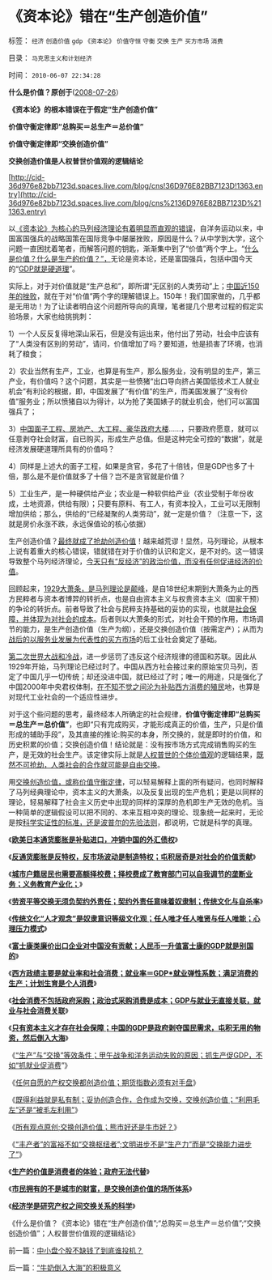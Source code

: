 # 《资本论》错在“生产创造价值”

标签： `经济` `创造价值` `gdp` `《资本论》` `价值守恒` `守衡` `交换` `生产` `买方市场` `消费` 

目录： `马克思主义和计划经济`

时间： `2010-06-07 22:34:28`

**什么是价值？原创于**([2008-07-26](../../../2008/7/26/什么是生产的价值？揭示《资本论》的关键性错误.md)）

**《资本论》的根本错误在于假定“生产创造价值”**

**价值守衡定律即“总购买＝总生产＝总价值”**

**价值守衡定律即“交换创造价值”**

**交换创造价值是人权普世价值观的逻辑结论**

[http://cid-36d976e82bb7123d.spaces.live.com/blog/cns!36D976E82BB7123D!1363.entry](http://cid-36d976e82bb7123d.spaces.live.com/blog/cns%2136D976E82BB7123D%211363.entry)

以[《资本论》为核心的马列经济理论有着明显而直观的错误](../../../2010/5/11/抢劫的经济含义是生产，物质生产都是“抢劫”.md)，自洋务运动以来，中国富国强兵的战略国策在国际竞争中屡屡挫败，原因是什么？从中学到大学，这个问题一直困扰着笔者，而解答问题的钥匙，渐渐集中到了“价值”两个字上。“[什么是价值？什么是生产的价值？”，](../../../2007/10/6/什么是生产的价值？数字增长率，真实性和就业萎缩.md)无论是资本论，还是富国强兵，包括中国今天的“[GDP就是硬道理](../../../2010/5/30/只有资本主义才存在社会保障.md)”。

实际上，对于对价值就是“生产总和”，即所谓“无区别的人类劳动”上；[中国近150年的挫败](../../../2009/5/9/马列原始理论的错误为什么150年不得纠正？.md)，就在于对“价值”两个字的理解错误上。150年！我们国家做的，几乎都是无用功！为了让读者明白这个问题所导向的真理，笔者提几个思考过程的假定实验场景，大家也给挑挑刺：

1）一个人反反复得地深山采石，但是没有运出来，他付出了劳动，社会中应该有了“人类没有区别的劳动”，请问，价值增加了吗？要知道，他是损害了环境，也消耗了粮食；

2）农业当然有生产，工业，也算是有生产，那么服务业，没有明显的生产，第三产业，有价值吗？这个问题，其实是一些愤猪“出口导向挤占美国低技术工人就业机会”有利论的根据，即，中国发展了“有价值”的生产，而美国发展了“没有价值”服务业；所以愤猪自以为得计，以为抢了美国婊子的就业机会，他们可以富国强兵了；

3）[中国面子工程、房地产、大工程、豪华政府大楼](../../../2010/4/14/金字塔王朝的面子工程如南柯一梦.md)……，只要政府愿意，就可以任意剥夺社会财富，自已购买，形成生产总值。但是这种完全可控的“数据”，就是经济发展硬道理所具有的价值吗？

4）同样是上述大的面子工程，如果是贪官，多花了十倍钱，但是GDP也多了十倍，那么是不是价值就多了十倍？岂不是贪官就是价值？

5）工业生产，是一种硬供给产业；农业是一种软供给产业（农业受制于年份收成，土地资源，供给有限）；只要有原料、有工人，有资本投入，工业可以无限制增加供给；那么，供给的“已经凝聚的人类劳动”，就一定是价值？（注意一下，这就是房价永涨不跌，永远保值论的核心依据）

生产创造价值？[最终就成了抢劫创造价值](../../../2010/5/11/抢劫的经济含义是生产，物质生产都是“抢劫”.md)！越来越荒谬！显然，马列理论，从根本上说有着重大的核心错误，错就错在对于价值的认识和定义，是不对的。这一错误导致整个马列经济理论，[今天只有“反经济”的政治价值，而没有任何促进经济的价值](../../../2009/12/27/政治经济学是科学吗？计划经济的GDP是什么？.md)。

回顾起来，[1929大萧条，是马列理论是颠峰](../../../2009/12/26/“看得见的手”催化了大萧条.md)，是自18世纪末期到大萧条为止的西方民粹者与资本者博羿的转折点，也是自由资本主义与权贵资本主义（国家干预）的争论的转折点。前者导致了社会与民粹支持基础的妥协的实现，也就是[社会保障，并体现为对社会的成本](../../../2009/10/25/完善社会保障不是“福利社会”.md)。后者则以大萧条的形式，对社会干预的作用，市场调节的能力，是生产创造价值（生产为纲），还是交换创造价值（按需定产）；从而为[战后的以服务业发展为代表性的买方市场](../../../2009/11/23/市场经济和服务业成长的生产力条件.md)的后工业社会奠定了基础。

[第二次世界大战和冷战](../../../2009/12/13/希特勒德国低效地浪费了百年市场经济的积累.md)，进一步惩罚了违反这个经济规律的德国和苏联。因此从1929年开始，马列理论已经过时了。中国从西方社会接过来的原始宝贝马列，否定了中国几乎一切传统；却还没进中国，就已经过了时；唯一的用途，只是强化了中国2000年中央君权体制，[在不知不觉之间沦为补贴西方消费的殖民](../../../2007/8/27/中国社会利益大动脉出血.md)地，也算是对现代工业社会的一个适应性进步。

对于这个些问题的思考，最终经本人所确定的社会规律，**价值守衡定律即“总购买＝总生产＝总价值”**，也即“只有完成购买，才能形成真正的价值，生产，只是价值形成的辅助手段”，及其直接的推论:购买的本身，所交换的，就是即时的价值，和历史积累的价值；交换创造价值！结论就是：没有按市场方式完成销售购买的生产，是无效的社会生产。该定律实际上就是[人权普世的个体价值观](../../../2010/4/24/让老百姓有权分享经济的发展成果.md)的逻辑结果，[既然不可抢劫，人类社会的合作就可能是自由交换](../../../2010/5/12/抢劫有时是合理的，社会保障有时是不合理的.md)。

用[交换创造价值，或称价值守衡定律](../../../2010/3/27/生产的价值是消费者的体验；政府无法代替.md)，可以轻易解释上面的所有疑问，也同时解释了马列经典理论中，资本主义的大萧条，以及反复出现的生产危机；更是以同样的理论，轻易解释了社会主义历史中出现的同样的深厚的危机即生产无效的危机。当一种简单的逻辑假设可以把不同的、本来互相冲突的理论、现象统一起来时，无论是按[科学实证性的标准，还是波普尔的先验法则](../../../2010/3/8/科学实证三要素兼容波普法证伪法则的科学“理论”.md)，都说明，它就是科学的真理。

《[**欧美日本通货膨胀是补贴进口，冲销中国的外汇债权**](../../../2010/5/28/欧美日汇率走低是补贴进口冲销中国外汇债权.md)》

《[**反通货膨胀是反特权，反市场波动是制造特权；屯积居奇是对社会的价值贡献**](../../../2010/5/28/食品价格波动未必通货膨胀小心计划经济.md)》

《[**城市户籍居民也需要高额择校费；择校费成了教育部门可以自我调节的垄断业务；义务教育产业化；**](../../../2010/5/27/义务教育产业化，反户籍福利造福了谁.md)》

《[**劳资平等交换无须负契约外责任；契约外责任意味着奴隶制；传统文化与自杀率**](../../../2010/5/29/富士康无需对员工个人自杀负契约外的责任.md)》

《[**传统文化“人才观念”是奴隶意识等级文化观；任人唯才任人唯贤与任人唯能；心理压力模式**](../../../2010/5/29/“人才观念”是落后等级文化观念.md)》

《[**富士康类廉价出口企业对中国没有贡献；人民币一升值富士康的GDP就是别国的**](../../../2010/5/29/富士康类廉价出口企业对中国没有贡献.md)》

《[**西方政绩主要是就业率和社会消费；就业率＝GDP*就业弹性系数；满足消费的生产；计划生育是个人消费**](../../../2010/5/29/富士康类廉价出口企业对中国没有贡献.md)》

《[**社会消费不包括政府采购；政治式采购消费是成本；GDP与就业无直接关联，就业与社会消费关联**](http://blog.sina.com.cn/s/blog_5563a64d0100isrn.html)》

《[**只有资本主义才存在社会保障；中国的GDP是政府剥夺国民需求，屯积无用的物资，然后倒入大海**](../../../2010/5/30/只有资本主义才存在社会保障.md)》

《[“生产”与“交换”等效条件；甲午战争和洋务运动失败的原因；抓生产促GDP，不如“抓就业促消费](../../../2010/5/30/抓生产促GDP，不如“抓就业促消费”.md)”》

《[任何自愿的产权交换都创造价值；期货指数必须有对手盘](../../../2010/5/26/指数期货的交换同样创造价值.md)》

《[既得利益就是私有制；妥协创造合作，合作成为交换，交换创造价值；“利用毛左”还是“被毛左利用”](http://blog.sina.com.cn/s/blog_5563a64d0100iiqj.html)》

《[所有观点原创;交换创造价值；熊市好还是牛市好？](../../../2010/5/17/所有观点原创;交换创造价值；熊市好还是牛市好？.md)》

《[“丰产者”的富裕不如“交换枢纽者”;文明进步不是“生产力”而是“交换能力进步了”](../../../2010/4/30/“生产力”无关紧要，“交换力”是文明的进步.md)》

《[**生产的价值是消费者的体验；政府无法代替**](../../../2010/3/27/生产的价值是消费者的体验；政府无法代替.md)》

《[**市民拥有的不是城市的财富，是交换创造价值的场所体系**](../../../2010/1/29/市民拥有的不是城市的财富，是交换创造价值的场所体系.md)》

《[**经济学是研究产权之间交换关系的科学**](../../../2010/1/22/经济学是研究产权之间交换关系的科学.md)》

《什么是价值？《资本论》错在“生产创造价值”;“总购买＝总生产＝总价值”;“交换创造价值”；人权普世价值观的逻辑结论》



前一篇：[中小盘个股不缺钱了到底谁投机？](../../../2010/6/7/中小盘个股不缺钱了到底谁投机？.md)

后一篇：[“牛奶倒入大海”的积极意义](../../../2010/6/7/“牛奶倒入大海”的积极意义.md)